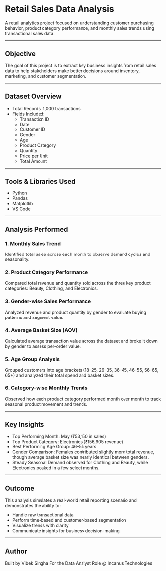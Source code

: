  # Retail Sales Data Analysis

A retail analytics project focused on understanding customer purchasing behavior, product category performance, and monthly sales trends using transactional sales data.

---

## Objective

The goal of this project is to extract key business insights from retail sales data to help stakeholders make better decisions around inventory, marketing, and customer segmentation.

---

## Dataset Overview

- Total Records: 1,000 transactions  
- Fields Included:
  - Transaction ID
  - Date
  - Customer ID
  - Gender
  - Age
  - Product Category
  - Quantity
  - Price per Unit
  - Total Amount

---

## Tools & Libraries Used

- Python  
- Pandas  
- Matplotlib  
- VS Code  

---

## Analysis Performed

### 1. Monthly Sales Trend
Identified total sales across each month to observe demand cycles and seasonality.

### 2. Product Category Performance
Compared total revenue and quantity sold across the three key product categories: Beauty, Clothing, and Electronics.

### 3. Gender-wise Sales Performance
Analyzed revenue and product quantity by gender to evaluate buying patterns and segment value.

### 4. Average Basket Size (AOV)
Calculated average transaction value across the dataset and broke it down by gender to assess per-order value.

### 5. Age Group Analysis
Grouped customers into age brackets (18–25, 26–35, 36–45, 46–55, 56–65, 65+) and analyzed their total spend and basket sizes.

### 6. Category-wise Monthly Trends
Observed how each product category performed month over month to track seasonal product movement and trends.

---

## Key Insights

- Top Performing Month: May (₹53,150 in sales)  
- Top Product Category: Electronics (₹156,905 revenue)  
- Best Performing Age Group: 46–55 years  
- Gender Comparison: Females contributed slightly more total revenue, though average basket size was nearly identical between genders.  
- Steady Seasonal Demand observed for Clothing and Beauty, while Electronics peaked in a few select months.

---

## Outcome

This analysis simulates a real-world retail reporting scenario and demonstrates the ability to:
- Handle raw transactional data
- Perform time-based and customer-based segmentation
- Visualize trends with clarity
- Communicate insights for business decision-making

---

## Author

Built by Vibek Singha 
For the Data Analyst Role @ Incanus Technologies

